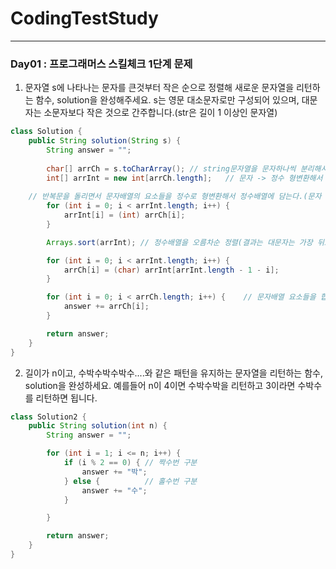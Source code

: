 # CodingTestStudy
---
### Day01 : 프로그래머스 스킬체크 1단계 문제
1. 문자열 s에 나타나는 문자를 큰것부터 작은 순으로 정렬해 새로운 문자열을 리턴하는 함수, solution을 완성해주세요.
s는 영문 대소문자로만 구성되어 있으며, 대문자는 소문자보다 작은 것으로 간주합니다.(str은 길이 1 이상인 문자열)

``` java
class Solution {
	public String solution(String s) {
		String answer = "";
    
		char[] arrCh = s.toCharArray(); // string문자열을 문자하나씩 분리해서 배열로 생성 		  
		int[] arrInt = new int[arrCh.length];	// 문자 -> 정수 형변환해서 담은 배열하나 선언
    
    // 반복문을 돌리면서 문자배열의 요소들을 정수로 형변환해서 정수배열에 담는다.(문자 -> 정수 형변환(아스키코드, 소문자 > 대문자))
		for (int i = 0; i < arrInt.length; i++) {	
			arrInt[i] = (int) arrCh[i];
		}

		Arrays.sort(arrInt); // 정수배열을 오름차순 정렬(결과는 대문자는 가장 뒤로 가야하며 소문자는 알파벳 역순이어야 하기때문)

		for (int i = 0; i < arrInt.length; i++) {
			arrCh[i] = (char) arrInt[arrInt.length - 1 - i];
		}

		for (int i = 0; i < arrCh.length; i++) {	// 문자배열 요소들을 합쳐 문자열로 만듬
			answer += arrCh[i];
		}

		return answer;
	}
}
```

2. 길이가 n이고, 수박수박수박수....와 같은 패턴을 유지하는 문자열을 리턴하는 함수, solution을 완성하세요. 예를들어 n이 4이면 수박수박을 리턴하고 3이라면 수박수를 리턴하면 됩니다.
``` java
class Solution2 {
	public String solution(int n) {
		String answer = "";

		for (int i = 1; i <= n; i++) {
			if (i % 2 == 0) { // 짝수번 구분
				answer += "박";
			} else {          // 홀수번 구분
				answer += "수";
			}

		}

		return answer;
	}
}
```

